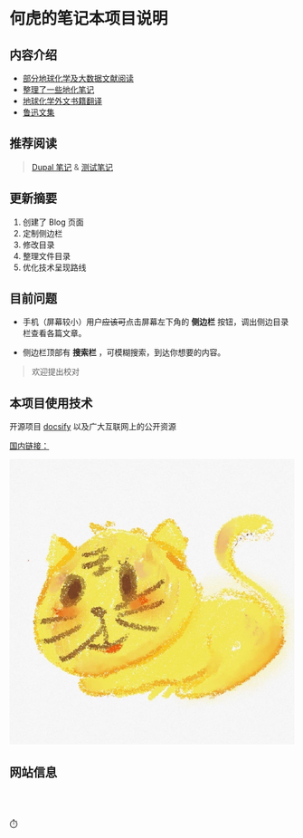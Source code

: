 # 何虎的笔记本项目说明

## 内容介绍

- [部分地球化学及大数据文献阅读](Page/Books/Readme "书籍栏目说明")
- [整理了一些地化笔记](Page/Notes/Readme "笔记栏目介绍")
- [地球化学外文书籍翻译](Page/Paper/Readme "文献栏目说明")
- [鲁迅文集](/Page/Books/LuXun/鲁迅文集.md "鲁迅文集 · 经典阅读")

## 推荐阅读

> [Dupal 笔记](Page/Brief/Dupal异常 "Dupal异常的研究") &
> [测试笔记](Page/Test/测试笔记 "🔧笔记")

## 更新摘要

1. 创建了 Blog 页面
1. 定制侧边栏
1. 修改目录
1. 整理文件目录
1. 优化技术呈现路线

## 目前问题

- 手机（屏幕较小）用户~~应该可~~点击屏幕左下角的 **侧边栏** 按钮，调出侧边目录栏查看各篇文章。

- 侧边栏顶部有 **搜索栏** ，可模糊搜索，到达你想要的内容。

> 欢迎提出校对

## 本项目使用技术

开源项目 [docsify](https://github.com/docsifyjs/docsify/) 以及广大互联网上的公开资源

[国内链接：](https://tigerhall.gitee.io/blog)

[![头像图片超链接](./assect/pic/head.jpg?small)](https://tigerhall.gitee.io)

## 网站信息

<br>
<!-- 访问量等信息 -->
<span id="busuanzi_container_site_pv" style='display:none'>
▶👀 总访问量：<span id="busuanzi_value_site_pv"></span> 次
</span>
<br>
<span id="busuanzi_container_site_uv" style='display:none'>
▶🚴‍♂️ 总访客数：<span id="busuanzi_value_site_uv"></span> 人
</span>
<br>
<span id="sitetime">
⏱️
</span>
